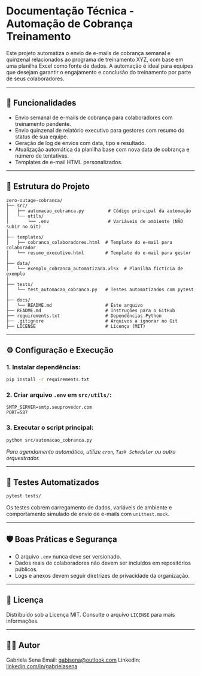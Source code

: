 # Documentação Técnica - Automação de Cobrança Treinamento

Este projeto automatiza o envio de e-mails de cobrança semanal e quinzenal relacionados ao programa de treinamento XYZ, com base em uma planilha Excel como fonte de dados. A automação é ideal para equipes que desejam garantir o engajamento e conclusão do treinamento por parte de seus colaboradores.

---

## 📌 Funcionalidades

* Envio semanal de e-mails de cobrança para colaboradores com treinamento pendente.
* Envio quinzenal de relatório executivo para gestores com resumo do status de sua equipe.
* Geração de log de envios com data, tipo e resultado.
* Atualização automática da planilha base com nova data de cobrança e número de tentativas.
* Templates de e-mail HTML personalizados.

---

## 🧱 Estrutura do Projeto

```
zero-outage-cobranca/
├── src/
│   ├── automacao_cobranca.py         # Código principal da automação
│   └── utils/
│       └── .env                      # Variáveis de ambiente (NÃO subir no Git)
│
├── templates/
│   ├── cobranca_colaboradores.html  # Template do e-mail para colaborador
│   └── resumo_executivo.html        # Template do e-mail para gestor
│
├── data/
│   └── exemplo_cobranca_automatizada.xlsx  # Planilha fictícia de exemplo
│
├── tests/
│   └── test_automacao_cobranca.py   # Testes automatizados com pytest
│
├── docs/
│   └── README.md                    # Este arquivo
├── README.md                        # Instruções para o GitHub
├── requirements.txt                 # Dependências Python
├── .gitignore                       # Arquivos a ignorar no Git
├── LICENSE                          # Licença (MIT)
```

---

## ⚙️ Configuração e Execução

### 1. Instalar dependências:

```bash
pip install -r requirements.txt
```

### 2. Criar arquivo `.env` em `src/utils/`:

```
SMTP_SERVER=smtp.seuprovedor.com
PORT=587
```

### 3. Executar o script principal:

```bash
python src/automacao_cobranca.py
```

*Para agendamento automático, utilize `cron`, `Task Scheduler` ou outro orquestrador.*

---

## 🧪 Testes Automatizados

```bash
pytest tests/
```

Os testes cobrem carregamento de dados, variáveis de ambiente e comportamento simulado de envio de e-mails com `unittest.mock`.

---

## 🛡️ Boas Práticas e Segurança

* O arquivo `.env` nunca deve ser versionado.
* Dados reais de colaboradores não devem ser incluídos em repositórios públicos.
* Logs e anexos devem seguir diretrizes de privacidade da organização.

---

## 📄 Licença

Distribuído sob a Licença MIT. Consulte o arquivo `LICENSE` para mais informações.

---

## 👩‍💻 Autor

Gabriela Sena
Email: [gabisena@outlook.com](mailto:gabisena@outlook.com)
LinkedIn: [linkedin.com/in/gabrielasena](https://linkedin.com/in/gabrielasena)
